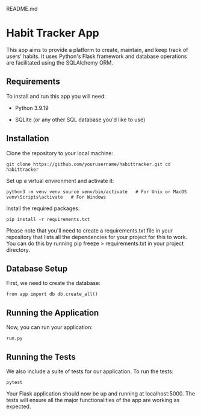 README.md

# **Habit Tracker App**

This app aims to provide a platform to create, maintain, and keep track of users' habits. It uses Python's Flask framework and database operations are facilitated using the SQLAlchemy ORM.

## **Requirements**

To install and run this app you will need:

* Python 3.9.19

* SQLite (or any other SQL database you'd like to use)

## **Installation**

Clone the repository to your local machine:

`git clone https://github.com/yourusername/habittracker.git
cd habittracker`

Set up a virtual environment and activate it:

`python3 -m venv venv
source venv/bin/activate   # For Unix or MacOS
venv\Scripts\activate   # For Windows`

Install the required packages:

`pip install -r requirements.txt`

Please note that you'll need to create a requirements.txt file in your repository that lists all the dependencies for your project for this to work. You can do this by running pip freeze > requirements.txt in your project directory.

## Database Setup

First, we need to create the database:

`from app import db db.create_all()`


## Running the Application

Now, you can run your application:

`run.py`

## Running the Tests

We also include a suite of tests for our application. To run the tests:

`pytest`

Your Flask application should now be up and running at localhost:5000. The tests will ensure all the major functionalities of the app are working as expected.
